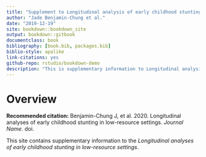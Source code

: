 ```yaml
--- 
title: "Supplement to Longitudinal analysis of early childhood stunting in low-resource settings"
author: "Jade Benjamin-Chung et al."
date: "2019-12-19"
site: bookdown::bookdown_site
output: bookdown::gitbook
documentclass: book
bibliography: [book.bib, packages.bib]
biblio-style: apalike
link-citations: yes
github-repo: rstudio/bookdown-demo
description: "This is supplementary information to Longitudinal analysis of early childhood stunting in low-resource settings"
---
```


# Overview

**Recommended citation:** Benjamin-Chung J, et al. 2020. Longitudinal analyses of early childhood stunting in low-resource settings. *Journal Name*. doi. 

This site contains supplementary information to the *Longitudinal analyses of early childhood stunting in low-resource settings*. 



